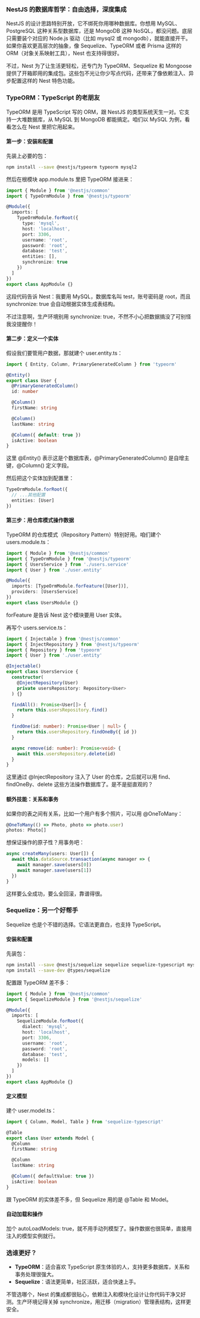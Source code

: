 ### NestJS 的数据库哲学：自由选择，深度集成

NestJS 的设计思路特别开放，它不绑死你用哪种数据库。你想用 MySQL、PostgreSQL 这种关系型数据库，还是 MongoDB 这种 NoSQL，都没问题。底层只需要装个对应的 Node.js 驱动（比如 mysql2 或 mongodb），就能直接开干。如果你喜欢更高层次的抽象，像 Sequelize、TypeORM 或者 Prisma 这样的 ORM（对象关系映射工具），Nest 也支持得很好。

不过，Nest 为了让生活更轻松，还专门为 TypeORM、Sequelize 和 Mongoose 提供了开箱即用的集成包。这些包不光让你少写点代码，还带来了像依赖注入、异步配置这样的 Nest 特色功能。



### TypeORM：TypeScript 的老朋友

TypeORM 是用 TypeScript 写的 ORM，跟 NestJS 的类型系统天生一对。它支持一大堆数据库，从 MySQL 到 MongoDB 都能搞定。咱们以 MySQL 为例，看看怎么在 Nest 里把它用起来。

#### 第一步：安装和配置

先装上必要的包：

```bash
npm install --save @nestjs/typeorm typeorm mysql2
```

然后在根模块 app.module.ts 里把 TypeORM 接进来：

```ts
import { Module } from '@nestjs/common'
import { TypeOrmModule } from '@nestjs/typeorm'

@Module({
  imports: [
    TypeOrmModule.forRoot({
      type: 'mysql',
      host: 'localhost',
      port: 3306,
      username: 'root',
      password: 'root',
      database: 'test',
      entities: [],
      synchronize: true
    })
  ]
})
export class AppModule {}
```

这段代码告诉 Nest：我要用 MySQL，数据库名叫 test，账号密码是 root，而且 synchronize: true 会自动根据实体生成表结构。

不过注意啊，生产环境别用 synchronize: true，不然不小心把数据搞没了可别怪我没提醒你！

#### 第二步：定义一个实体

假设我们要管用户数据，那就建个 user.entity.ts：

```ts
import { Entity, Column, PrimaryGeneratedColumn } from 'typeorm'

@Entity()
export class User {
  @PrimaryGeneratedColumn()
  id: number

  @Column()
  firstName: string

  @Column()
  lastName: string

  @Column({ default: true })
  isActive: boolean
}
```

这里 @Entity() 表示这是个数据库表，@PrimaryGeneratedColumn() 是自增主键，@Column() 定义字段。

然后把这个实体加到配置里：

```ts
TypeOrmModule.forRoot({
  // ...其他配置
  entities: [User]
})
```

#### 第三步：用仓库模式操作数据

TypeORM 的仓库模式（Repository Pattern）特别好用。咱们建个 users.module.ts：

```ts
import { Module } from '@nestjs/common'
import { TypeOrmModule } from '@nestjs/typeorm'
import { UsersService } from './users.service'
import { User } from './user.entity'

@Module({
  imports: [TypeOrmModule.forFeature([User])],
  providers: [UsersService]
})
export class UsersModule {}
```

forFeature 是告诉 Nest 这个模块要用 User 实体。

再写个 users.service.ts：

```ts
import { Injectable } from '@nestjs/common'
import { InjectRepository } from '@nestjs/typeorm'
import { Repository } from 'typeorm'
import { User } from './user.entity'

@Injectable()
export class UsersService {
  constructor(
    @InjectRepository(User)
    private usersRepository: Repository<User>
  ) {}

  findAll(): Promise<User[]> {
    return this.usersRepository.find()
  }

  findOne(id: number): Promise<User | null> {
    return this.usersRepository.findOneBy({ id })
  }

  async remove(id: number): Promise<void> {
    await this.usersRepository.delete(id)
  }
}
```

这里通过 @InjectRepository 注入了 User 的仓库，之后就可以用 find、findOneBy、delete 这些方法操作数据库了。是不是挺直观的？

#### 额外技能：关系和事务

如果你的表之间有关系，比如一个用户有多个照片，可以用 @OneToMany：

```ts
@OneToMany(() => Photo, photo => photo.user)
photos: Photo[]
```

想保证操作的原子性？用事务吧：

```ts
async createMany(users: User[]) {
  await this.dataSource.transaction(async manager => {
    await manager.save(users[0])
    await manager.save(users[1])
  })
}
```

这样要么全成功，要么全回滚，靠谱得很。



### Sequelize：另一个好帮手

Sequelize 也是个不错的选择。它语法更直白，也支持 TypeScript。

#### 安装和配置

先装包：

```bash
npm install --save @nestjs/sequelize sequelize sequelize-typescript mysql2
npm install --save-dev @types/sequelize
```

配置跟 TypeORM 差不多：

```ts
import { Module } from '@nestjs/common'
import { SequelizeModule } from '@nestjs/sequelize'

@Module({
  imports: [
    SequelizeModule.forRoot({
      dialect: 'mysql',
      host: 'localhost',
      port: 3306,
      username: 'root',
      password: 'root',
      database: 'test',
      models: []
    })
  ]
})
export class AppModule {}
```

#### 定义模型

建个 user.model.ts：

```ts
import { Column, Model, Table } from 'sequelize-typescript'

@Table
export class User extends Model {
  @Column
  firstName: string

  @Column
  lastName: string

  @Column({ defaultValue: true })
  isActive: boolean
}
```

跟 TypeORM 的实体差不多，但 Sequelize 用的是 @Table 和 Model。

#### 自动加载和操作

加个 autoLoadModels: true，就不用手动列模型了。操作数据也很简单，直接用注入的模型实例就行。



### 选谁更好？

- **TypeORM**：适合喜欢 TypeScript 原生体验的人，支持更多数据库，关系和事务处理很强大。
- **Sequelize**：语法更简单，社区活跃，适合快速上手。

不管选哪个，Nest 的集成都很贴心，依赖注入和模块化设计让你代码干净又好测。生产环境记得关掉 synchronize，用迁移（migration）管理表结构，这样更安全。